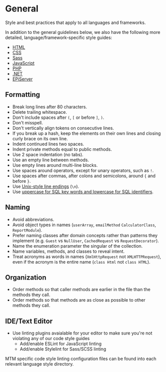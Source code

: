 # General

Style and best practices that apply to all languages and frameworks.

In addition to the general guidelines below, we also have the following more
detailed, language/framework-specific style guides:

- [HTML](../html)
- [CSS](../css)
- [Sass](../sass)
- [JavaScript](../javascript)
- [PHP](../php)
- [.NET](../net)
- [EPiServer](../episerver)

## Formatting

- Break long lines after 80 characters.
- Delete trailing whitespace.
- Don't include spaces after `(`, `[` or before `]`, `)`.
- Don't misspell.
- Don't vertically align tokens on consecutive lines.
- If you break up a hash, keep the elements on their own lines and closing curly
  brace on its own line.
- Indent continued lines two spaces.
- Indent private methods equal to public methods.
- Use 2 space indentation (no tabs).
- Use an empty line between methods.
- Use empty lines around multi-line blocks.
- Use spaces around operators, except for unary operators, such as `!`.
- Use spaces after commas, after colons and semicolons, around `{` and before
  `}`.
- Use [Unix-style line endings][newline explanation] (`\n`).
- Use [uppercase for SQL key words and lowercase for SQL identifiers].

[uppercase for sql key words and lowercase for sql identifiers]: http://www.postgresql.org/docs/9.2/static/sql-syntax-lexical.html#SQL-SYNTAX-IDENTIFIERS
[newline explanation]: http://unix.stackexchange.com/questions/23903/should-i-end-my-text-script-files-with-a-newline

## Naming

- Avoid abbreviations.
- Avoid object types in names (`userArray`, `emailMethod` `CalculatorClass`, `ReportModule`).
- Prefer naming classes after domain concepts rather than patterns they
  implement (e.g. `Guest` vs `NullUser`, `CachedRequest` vs `RequestDecorator`).
- Name the enumeration parameter the singular of the collection.
- Name variables, methods, and classes to reveal intent.
- Treat acronyms as words in names (`XmlHttpRequest` not `XMLHTTPRequest`),
  even if the acronym is the entire name (`class Html` not `class HTML`).

## Organization

- Order methods so that caller methods are earlier in the file than the methods
  they call.
- Order methods so that methods are as close as possible to other methods they
  call.

## IDE/Text Editor

- Use linting plugins avaialable for your editor to make sure you're not violating any of our code style guides
  - Add/enable ESLint for JavaScript linting
  - Add/enable Stylelint for Sass/SCSS linting

MTM specific code style linting configuration files can be found into each relevant language style directory.
